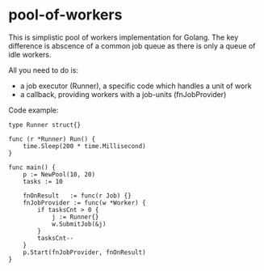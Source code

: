 # pool-of-workers

This is simplistic pool of workers implementation for Golang.
The key difference is abscence of a common job queue as there is only a queue of idle workers.

All you need to do is:
 * a job executor (Runner), a specific code which handles a unit of work
 * a callback, providing workers with a job-units (fnJobProvider)

Code example:

    type Runner struct{}
    
    func (r *Runner) Run() {
        time.Sleep(200 * time.Millisecond)
    }
    
    func main() {
        p := NewPool(10, 20)
        tasks := 10
    
        fnOnResult   := func(r Job) {}
        fnJobProvider := func(w *Worker) {
            if tasksCnt > 0 {
                j := Runner{}
                w.SubmitJob(&j)
            }
            tasksCnt--
        }
        p.Start(fnJobProvider, fnOnResult)
    }
